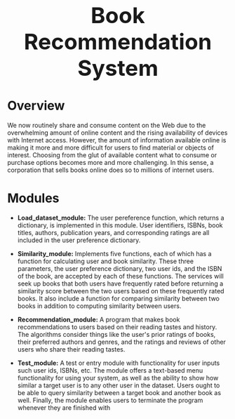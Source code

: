 <h1 align = 'center', style="font-size:50px"> Book Recommendation System</h1>


# Overview
We now routinely share and consume content on the Web due to the overwhelming amount of online content and the rising availability of devices with Internet access. However, the amount of information available online is making it more and more difficult for users to find material or objects of interest. Choosing from the glut of available content what to consume or purchase options becomes more and more challenging. In this sense, a corporation that sells books online does so to millions of internet users.

# Modules
- **Load_dataset_module:** The user pereference function, which returns a dictionary, is implemented in this module. User identifiers, ISBNs, book titles, authors, publication years, and corresponding ratings are all included in the user preference dictionary.
  
- **Similarity_module:** Implements five functions, each of which has a function for calculating user and book similarity. These three parameters, the user preference dictionary, two user ids, and the ISBN of the book, are accepted by each of these functions. The services will seek up books that both users have frequently rated before returning a similarity score between the two users based on these frequently rated books. It also include a function for comparing similarity between two books in addition to computing similarity between users.
  
- **Recommendation_module:** A program that makes book recommendations to users based on their reading tastes and history. The algorithms consider things like the user's prior ratings of books, their preferred authors and genres, and the ratings and reviews of other users who share their reading tastes.
   
- **Test_module:** A test or entry module with functionality for user inputs such user ids, ISBNs, etc. The module offers a text-based menu functionality for using your system, as well as the ability to show how similar a target user is to any other user in the dataset. Users ought to be able to query similarity between a target book and another book as well. Finally, the module enables users to terminate the program whenever they are finished with

